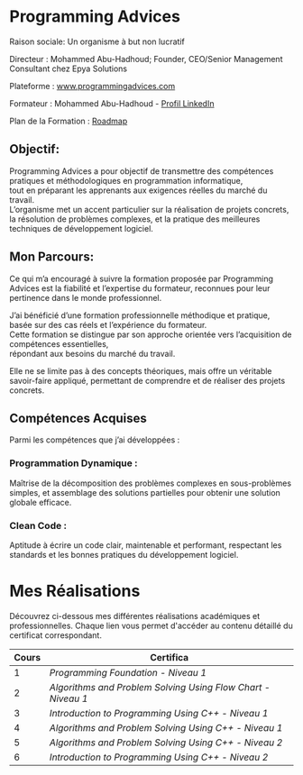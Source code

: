 

# Programming Advices


Raison sociale: Un organisme à but non lucratif  

Directeur :  Mohammed Abu-Hadhoud;  Founder, CEO/Senior Management Consultant chez Epya Solutions  
  
Plateforme : www.programmingadvices.com  

Formateur : Mohammed Abu-Hadhoud - [Profil LinkedIn](https://www.linkedin.com/in/abuhadhoud/)  

Plan de la Formation : [Roadmap](https://programmingadvices.com/p/roadmap)  

## Objectif:  
Programming Advices a pour objectif de transmettre des compétences pratiques et méthodologiques en programmation informatique,   
tout en préparant les apprenants aux exigences réelles du marché du travail.  
L’organisme met un accent particulier sur la réalisation de projets concrets,  
la résolution de problèmes complexes, et la pratique des meilleures techniques de développement logiciel.  

## Mon Parcours:  
Ce qui m’a encouragé à suivre la formation proposée par Programming Advices est la fiabilité et l’expertise du formateur, reconnues pour leur pertinence dans le monde professionnel.  

J’ai bénéficié d’une formation professionnelle méthodique et pratique, basée sur des cas réels et l’expérience du formateur.  
 Cette formation se distingue par son approche orientée vers l’acquisition de compétences essentielles,  
  répondant aux besoins du marché du travail.  

Elle ne se limite pas à des concepts théoriques, mais offre un véritable savoir-faire appliqué, permettant de comprendre et de réaliser des projets concrets.  

## Compétences Acquises
Parmi les compétences que j’ai développées :  

### Programmation Dynamique :
Maîtrise de la décomposition des problèmes complexes en sous-problèmes simples, et assemblage des solutions partielles pour obtenir une solution globale efficace.  

### Clean Code :
Aptitude à écrire un code clair, maintenable et performant, respectant les standards et les bonnes pratiques du développement logiciel.  

# Mes Réalisations

Découvrez ci-dessous mes différentes réalisations académiques et professionnelles. Chaque lien vous permet d'accéder au contenu détaillé du certificat correspondant.

| Cours                                                            | Certifica                             |
|------------------------------------------------------------------|---------------------------------------|
| 1 | *Programming Foundation - Niveau 1*                          | [Voir le contenu du certificat](#)    |
| 2 | *Algorithms and Problem Solving Using Flow Chart - Niveau 1* | [Voir le contenu du certificat](#)    |
| 3 | *Introduction to Programming Using C++ - Niveau 1*           | [Voir le contenu du certificat](#)    |
| 4 | *Algorithms and Problem Solving Using C++ - Niveau 1*        | [Voir le contenu du certificat](#)    |
| 5 | *Algorithms and Problem Solving Using C++ - Niveau 2*        | [Voir le contenu du certificat](#)    |
| 6 | *Introduction to Programming Using C++ - Niveau 2*           | [Voir le contenu du certificat](#)    |
